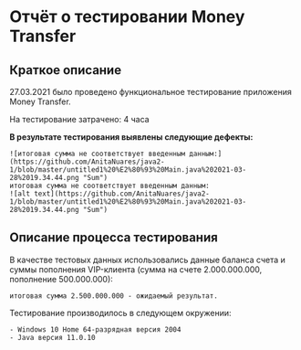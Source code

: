 # Отчёт о тестировании Money Transfer
## Краткое описание

27.03.2021 было проведено функциональное тестирование приложения Money Transfer.

На тестирование затрачено: 4 часа

**В результате тестирования выявлены следующие дефекты:**
     
    ![итоговая сумма не соответствует введенным данным:](https://github.com/AnitaNuares/java2-1/blob/master/untitled1%20%E2%80%93%20Main.java%202021-03-28%2019.34.44.png "Sum")
    итоговая сумма не соответствует введенным данным:
    ![alt text](https://github.com/AnitaNuares/java2-1/blob/master/untitled1%20%E2%80%93%20Main.java%202021-03-28%2019.34.44.png "Sum")

## Описание процесса тестирования

В качестве тестовых данных использовались данные баланса счета и суммы пополнения VIP-клиента (сумма на счете 2.000.000.000, пополнение 500.000.000):

    итоговая сумма 2.500.000.000 - ожидаемый результат.

Тестирование производилось в следующем окружении:

    - Windows 10 Home 64-разрядная версия 2004 
    - Java версия 11.0.10